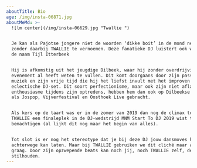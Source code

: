 ```yaml
---
aboutTitle: Bio
age: /img/insta-06871.jpg
aboutMeMd: >-
  ![lm center](/img/insta-06629.jpg "Twallie ")


  Je kan als Pajotse jongere niet de woorden ‘dikke boit’ in de mond nemen
  zonder daarbij TWALLIE te vernoemen. Deze fanatieke DJ luistert ook wel naar
  de naam Tijl Itterbeek


  Hij is afkomstig uit het jeugdige Dilbeek, waar hij zonder overdrijving ieder
  evenement al heeft weten te vullen. Dit komt doorgaans door zijn passie voor
  muziek en zijn vrije tijd die hij het liefst invult met het improven van zijn
  eclectische DJ-set. Dit soort perfectionisme, maar ook zijn niet aflatend
  enthousiasme tijdens zijn optredens, hebben hem dan ook op Dilbeekse festivals
  als Jospop, Vijverfestival en Oosthoek Live gebracht.


  Als kers op de taart was er in de zomer van 2019 dan nog de climax toen
  TWALLIE een finaleplek in de DJ-wedstrijd MNM Start To DJ 2019 wist te
  bemachtigen (al lijkt dit nog maar het begin van alles).


  Tot slot is er nog het stereotype dat je bij deze DJ jouw dansmoves haast niet
  achterwege kan laten. Maar bij TWALLIE gebruiken we dit cliché maar al te
  graag. Door zijn opzwepende beats kan noch jij, noch TWALLIE zelf, de benen
  stilhouden.
---
```


